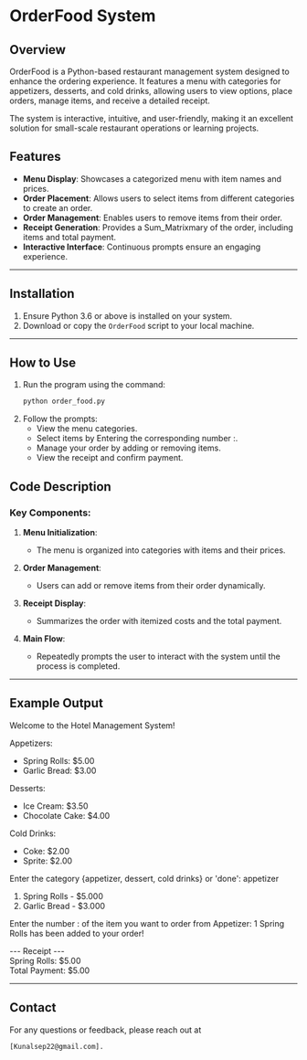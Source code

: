 # OrderFood System

## Overview

OrderFood is a Python-based restaurant management system designed to enhance the ordering experience. It features a menu with categories for appetizers, desserts, and cold drinks, allowing users to view options, place orders, manage items, and receive a detailed receipt.

The system is interactive, intuitive, and user-friendly, making it an excellent solution for small-scale restaurant operations or learning projects.

## Features

- **Menu Display**: Showcases a categorized menu with item names and prices.
- **Order Placement**: Allows users to select items from different categories to create an order.
- **Order Management**: Enables users to remove items from their order.
- **Receipt Generation**: Provides a Sum_Matrixmary of the order, including items and total payment.
- **Interactive Interface**: Continuous prompts ensure an engaging experience.

---

## Installation

1. Ensure Python 3.6 or above is installed on your system.
2. Download or copy the `OrderFood` script to your local machine.

---

## How to Use

1. Run the program using the command:
   ```bash
   python order_food.py
   ```
2. Follow the prompts:
   - View the menu categories.
   - Select items by Entering the corresponding number :.
   - Manage your order by adding or removing items.
   - View the receipt and confirm payment.

## Code Description

### Key Components:
1. **Menu Initialization**:
   - The menu is organized into categories with items and their prices.

2. **Order Management**:
   - Users can add or remove items from their order dynamically.

3. **Receipt Display**:
   - Summarizes the order with itemized costs and the total payment.

4. **Main Flow**:
   - Repeatedly prompts the user to interact with the system until the process is completed.

---

## Example Output
Welcome to the Hotel Management System!

Appetizers:
 - Spring Rolls: $5.00
 - Garlic Bread: $3.00

Desserts:
 - Ice Cream: $3.50
 - Chocolate Cake: $4.00

Cold Drinks:
 - Coke: $2.00
 - Sprite: $2.00

Enter the category {appetizer, dessert, cold drinks} or 'done': appetizer

1. Spring Rolls - $5.000
2. Garlic Bread - $3.000

Enter the number : of the item you want to order from Appetizer: 1
Spring Rolls has been added to your order!

--- Receipt ---<br>
Spring Rolls: $5.00 </br>
Total Payment: $5.00

---
## Contact
For any questions or feedback, please reach out at 
```batch
[Kunalsep22@gmail.com].
```
